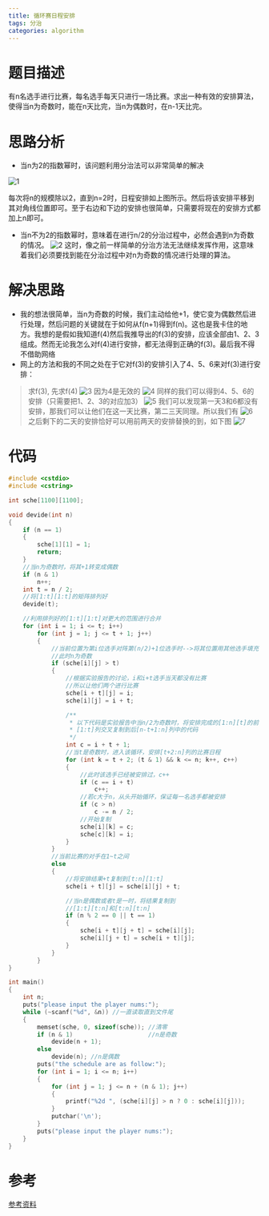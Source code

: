 ```yaml
---
title: 循环赛日程安排
tags: 分治
categories: algorithm
---
```

# 题目描述
有n名选手进行比赛，每名选手每天只进行一场比赛。求出一种有效的安排算法，使得当n为奇数时，能在n天比完，当n为偶数时，在n-1天比完。
# 思路分析
* 当n为2的指数幂时，该问题利用分治法可以非常简单的解决
<!--more-->
![1](http://op7rnjhkf.bkt.clouddn.com/circle/1.png)

每次将n的规模除以2，直到n=2时，日程安排如上图所示。然后将该安排平移到其对角线位置即可。至于右边和下边的安排也很简单，只需要将现在的安排方式都加上n即可。
* 当n不为2的指数幂时，意味着在进行n/2的分治过程中，必然会遇到n为奇数的情况。
![2](http://op7rnjhkf.bkt.clouddn.com/circle/2.png)
这时，像之前一样简单的分治方法无法继续发挥作用，这意味着我们必须要找到能在分治过程中对n为奇数的情况进行处理的算法。

# 解决思路
* 我的想法很简单，当n为奇数的时候，我们主动给他+1，使它变为偶数然后进行处理，然后问题的关键就在于如何从f(n+1)得到f(n)。这也是我卡住的地方。我想的是假如我知道f(4)然后我推导出的f(3)的安排，应该全部由1、2、3组成。然而无论我怎么对f(4)进行安排，都无法得到正确的f(3)。最后我不得不借助网络
* 网上的方法和我的不同之处在于它对f(3)的安排引入了4、5、6来对f(3)进行安排：
> 求f(3), 先求f(4)
![3](http://op7rnjhkf.bkt.clouddn.com/circle/3.png)
> 因为4是无效的
![4](http://op7rnjhkf.bkt.clouddn.com/circle/4.png)
> 同样的我们可以得到4、5、6的安排（只需要把1、2、3的对应加3）
![5](http://op7rnjhkf.bkt.clouddn.com/circle/5.png)
> 我们可以发现第一天3和6都没有安排，那我们可以让他们在这一天比赛，第二三天同理。所以我们有
![6](http://op7rnjhkf.bkt.clouddn.com/circle/6.png)
> 之后剩下的二天的安排恰好可以用前两天的安排替换的到，如下图
![7](http://op7rnjhkf.bkt.clouddn.com/circle/7.png)

# 代码
```C++
#include <cstdio>
#include <cstring>

int sche[1100][1100];

void devide(int n)
{
    if (n == 1)
    {
        sche[1][1] = 1;
        return;
    }
    //当n为奇数时，将其+1转变成偶数
    if (n & 1)
        n++;
    int t = n / 2;
    //将[1:t][1:t]的矩阵排列好
    devide(t);

    //利用排列好的[1:t][1:t]对更大的范围进行合并
    for (int i = 1; i <= t; i++)
        for (int j = 1; j <= t + 1; j++)
        {
            //当前位置为第i位选手对阵第(n/2)+1位选手时-->将其位置用其他选手填充
            //此时n为奇数
            if (sche[i][j] > t)
            {
                //根据实验报告的讨论，i和i+t选手当天都没有比赛
                //所以让他们两个进行比赛
                sche[i + t][j] = i;
                sche[i][j] = i + t;

                /**
                 * 以下代码是实验报告中当n/2为奇数时，将安排完成的[1:n][t]的前
                 * [1:t]列交叉复制到后[n-t+1:n]列中的代码
                 */
                int c = i + t + 1;
                //当t是奇数时，进入该循环，安排[t+2:n]列的比赛日程
                for (int k = t + 2; (t & 1) && k <= n; k++, c++)
                {
                    //此时该选手已经被安排过，c++
                    if (c == i + t)
                        c++;
                    //若c大于n，从头开始循环，保证每一名选手都被安排
                    if (c > n)
                        c -= n / 2;
                    //开始复制
                    sche[i][k] = c;
                    sche[c][k] = i;
                }
            }
            //当前比赛的对手在1~t之间
            else
            {
                //将安排结果+t复制到[t:n][1:t]
                sche[i + t][j] = sche[i][j] + t;

                //当n是偶数或者t是一时，将结果复制到
                //[1:t][t:n]和[t:n][t:n]
                if (n % 2 == 0 || t == 1)
                {
                    sche[i + t][j + t] = sche[i][j];
                    sche[i][j + t] = sche[i + t][j];
                }
            }
        }
}

int main()
{
    int n;
    puts("please input the player nums:");
    while (~scanf("%d", &n)) //一直读取直到文件尾
    {
        memset(sche, 0, sizeof(sche)); //清零
        if (n & 1)                     //n是奇数
            devide(n + 1);
        else
            devide(n); //n是偶数
        puts("the schedule are as follow:");
        for (int i = 1; i <= n; i++)
        {
            for (int j = 1; j <= n + (n & 1); j++)
            {
                printf("%2d ", (sche[i][j] > n ? 0 : sche[i][j]));
            }
            putchar('\n');
        }
        puts("please input the player nums:");
    }
}
```
# 参考
[参考资料](http://www.itdadao.com/articles/c15a62194p0.html)


